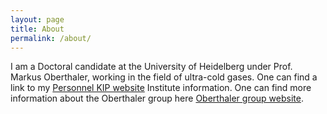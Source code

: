 ```yaml
---
layout: page
title: About
permalink: /about/
---
```


I am a Doctoral candidate at the University of Heidelberg under Prof. Markus Oberthaler, working in the field of ultra-cold gases. One can find a link to my [Personnel KIP website][Kip-Personnel-Page] Institute information. One can find more information about the Oberthaler group here [Oberthaler group website][Oberthaler-Page]. 



[Kip-Personnel-Page]: https://www.kip.uni-heidelberg.de/people/gruppe.php?action=details&num=97054
[Oberthaler-Page]: https://www.kip.uni-heidelberg.de/synqs/

<!-- My current research interests are related to quantum many-body systems and complexity. -->

<!-- <iframe src="Data/Brian_Bostwick_s_Curriculum_Vitae-8.pdf" width="100%" height="600px"></iframe> -->
<!-- <embed src="{{ site.baseurl }}/downloads/Brian_Bostwick_s_Curriculum_Vitae-8.pdf" width="100%" height="600px"> -->
<!-- <a href="Brian_Bostwick_s_Curriculum_Vitae-8.pdf" target="_blank">Download PDF</a> -->
